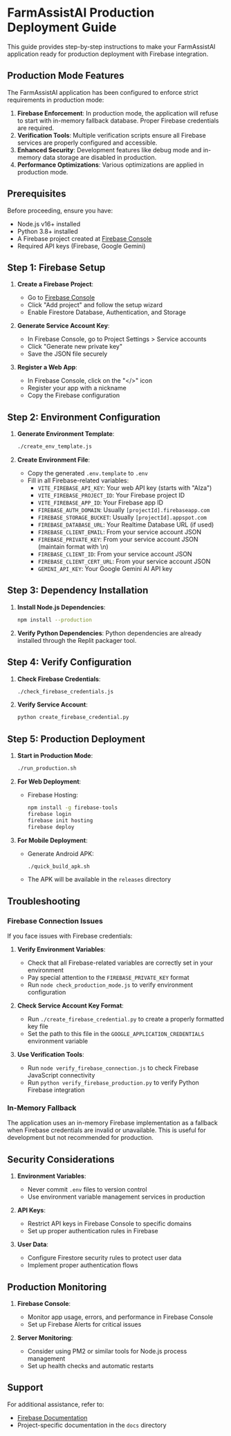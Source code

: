 # FarmAssistAI Production Deployment Guide

This guide provides step-by-step instructions to make your FarmAssistAI application ready for production deployment with Firebase integration.

## Production Mode Features

The FarmAssistAI application has been configured to enforce strict requirements in production mode:

1. **Firebase Enforcement**: In production mode, the application will refuse to start with in-memory fallback database. Proper Firebase credentials are required.
2. **Verification Tools**: Multiple verification scripts ensure all Firebase services are properly configured and accessible.
3. **Enhanced Security**: Development features like debug mode and in-memory data storage are disabled in production.
4. **Performance Optimizations**: Various optimizations are applied in production mode.

## Prerequisites

Before proceeding, ensure you have:

- Node.js v16+ installed
- Python 3.8+ installed
- A Firebase project created at [Firebase Console](https://console.firebase.google.com/)
- Required API keys (Firebase, Google Gemini)

## Step 1: Firebase Setup

1. **Create a Firebase Project**:
   - Go to [Firebase Console](https://console.firebase.google.com/)
   - Click "Add project" and follow the setup wizard
   - Enable Firestore Database, Authentication, and Storage

2. **Generate Service Account Key**:
   - In Firebase Console, go to Project Settings > Service accounts
   - Click "Generate new private key"
   - Save the JSON file securely

3. **Register a Web App**:
   - In Firebase Console, click on the "</>" icon
   - Register your app with a nickname
   - Copy the Firebase configuration

## Step 2: Environment Configuration

1. **Generate Environment Template**:
   ```bash
   ./create_env_template.js
   ```

2. **Create Environment File**:
   - Copy the generated `.env.template` to `.env`
   - Fill in all Firebase-related variables:
     - `VITE_FIREBASE_API_KEY`: Your web API key (starts with "AIza")
     - `VITE_FIREBASE_PROJECT_ID`: Your Firebase project ID
     - `VITE_FIREBASE_APP_ID`: Your Firebase app ID
     - `FIREBASE_AUTH_DOMAIN`: Usually `[projectId].firebaseapp.com`
     - `FIREBASE_STORAGE_BUCKET`: Usually `[projectId].appspot.com`
     - `FIREBASE_DATABASE_URL`: Your Realtime Database URL (if used)
     - `FIREBASE_CLIENT_EMAIL`: From your service account JSON
     - `FIREBASE_PRIVATE_KEY`: From your service account JSON (maintain format with \n)
     - `FIREBASE_CLIENT_ID`: From your service account JSON
     - `FIREBASE_CLIENT_CERT_URL`: From your service account JSON
     - `GEMINI_API_KEY`: Your Google Gemini AI API key

## Step 3: Dependency Installation

1. **Install Node.js Dependencies**:
   ```bash
   npm install --production
   ```

2. **Verify Python Dependencies**:
   Python dependencies are already installed through the Replit packager tool.

## Step 4: Verify Configuration

1. **Check Firebase Credentials**:
   ```bash
   ./check_firebase_credentials.js
   ```

2. **Verify Service Account**:
   ```bash
   python create_firebase_credential.py
   ```

## Step 5: Production Deployment

1. **Start in Production Mode**:
   ```bash
   ./run_production.sh
   ```

2. **For Web Deployment**:
   - Firebase Hosting:
     ```bash
     npm install -g firebase-tools
     firebase login
     firebase init hosting
     firebase deploy
     ```

3. **For Mobile Deployment**:
   - Generate Android APK:
     ```bash
     ./quick_build_apk.sh
     ```
   - The APK will be available in the `releases` directory

## Troubleshooting

### Firebase Connection Issues

If you face issues with Firebase credentials:

1. **Verify Environment Variables**:
   - Check that all Firebase-related variables are correctly set in your environment
   - Pay special attention to the `FIREBASE_PRIVATE_KEY` format
   - Run `node check_production_mode.js` to verify environment configuration

2. **Check Service Account Key Format**:
   - Run `./create_firebase_credential.py` to create a properly formatted key file
   - Set the path to this file in the `GOOGLE_APPLICATION_CREDENTIALS` environment variable

3. **Use Verification Tools**:
   - Run `node verify_firebase_connection.js` to check Firebase JavaScript connectivity
   - Run `python verify_firebase_production.py` to verify Python Firebase integration

### In-Memory Fallback

The application uses an in-memory Firebase implementation as a fallback when Firebase credentials are invalid or unavailable. This is useful for development but not recommended for production.

## Security Considerations

1. **Environment Variables**:
   - Never commit `.env` files to version control
   - Use environment variable management services in production

2. **API Keys**:
   - Restrict API keys in Firebase Console to specific domains
   - Set up proper authentication rules in Firebase

3. **User Data**:
   - Configure Firestore security rules to protect user data
   - Implement proper authentication flows

## Production Monitoring

1. **Firebase Console**:
   - Monitor app usage, errors, and performance in Firebase Console
   - Set up Firebase Alerts for critical issues

2. **Server Monitoring**:
   - Consider using PM2 or similar tools for Node.js process management
   - Set up health checks and automatic restarts

## Support

For additional assistance, refer to:
- [Firebase Documentation](https://firebase.google.com/docs)
- Project-specific documentation in the `docs` directory